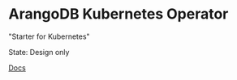 # ArangoDB Kubernetes Operator

"Starter for Kubernetes"

State: Design only

[Docs](./docs/README.md)